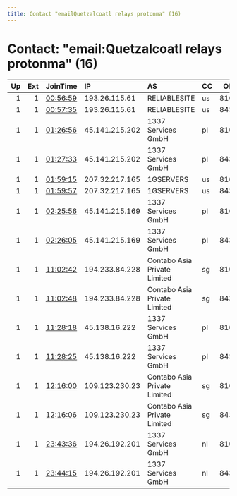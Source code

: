 ```yaml
---
title: Contact "emailQuetzalcoatl relays protonma" (16)
---
```


# Contact: "email:Quetzalcoatl relays protonma" (16)

|   Up |   Ext | JoinTime                                                                                              | IP             | AS                           | CC   |   ORp |   Dirp | OS    | Version   | Nickname     |   eFamMembers |
|-----:|------:|:------------------------------------------------------------------------------------------------------|:---------------|:-----------------------------|:-----|------:|-------:|:------|:----------|:-------------|--------------:|
|    1 |     1 | [00:56:59](https://nusenu.github.io/OrNetStats/w/relay/B4525FBE2F01B4CB2C6435DB5159C8ADEF80A916.html) | 193.26.115.61  | RELIABLESITE                 | us   |  8100 |      0 | Linux | 0.4.7.13  | Quetzalcoatl |            44 |
|    1 |     1 | [00:57:35](https://nusenu.github.io/OrNetStats/w/relay/03465D21A22B24B242301471D5AA11E4E0E0C915.html) | 193.26.115.61  | RELIABLESITE                 | us   |  8430 |      0 | Linux | 0.4.7.13  | Quetzalcoatl |            44 |
|    1 |     1 | [01:26:56](https://nusenu.github.io/OrNetStats/w/relay/74F49CD5F9E94EDBF1F8D8705B4C64E88C1CC344.html) | 45.141.215.202 | 1337 Services GmbH           | pl   |  8100 |      0 | Linux | 0.4.7.13  | Quetzalcoatl |            38 |
|    1 |     1 | [01:27:33](https://nusenu.github.io/OrNetStats/w/relay/36A1268AAE18DD6D5CA940023B8ECD34A7A2EA97.html) | 45.141.215.202 | 1337 Services GmbH           | pl   |  8430 |      0 | Linux | 0.4.7.13  | Quetzalcoatl |            38 |
|    1 |     1 | [01:59:15](https://nusenu.github.io/OrNetStats/w/relay/FBF1F082626B8C7D4174D7014054C5321B053617.html) | 207.32.217.165 | 1GSERVERS                    | us   |  8100 |      0 | Linux | 0.4.7.13  | Quetzalcoatl |            32 |
|    1 |     1 | [01:59:57](https://nusenu.github.io/OrNetStats/w/relay/FA3AB72EA79D43840BCFE5C4CEB64B28BF77E62C.html) | 207.32.217.165 | 1GSERVERS                    | us   |  8430 |      0 | Linux | 0.4.7.13  | Quetzalcoatl |            32 |
|    1 |     1 | [02:25:56](https://nusenu.github.io/OrNetStats/w/relay/728AEDB2DA037D9032F9697FFA7D9E070783A1F6.html) | 45.141.215.169 | 1337 Services GmbH           | pl   |  8100 |      0 | Linux | 0.4.7.13  | Quetzalcoatl |            26 |
|    1 |     1 | [02:26:05](https://nusenu.github.io/OrNetStats/w/relay/75ADD82FA44C8E7D76414148CFE5E1131CD2AD0D.html) | 45.141.215.169 | 1337 Services GmbH           | pl   |  8430 |      0 | Linux | 0.4.7.13  | Quetzalcoatl |            26 |
|    1 |     1 | [11:02:42](https://nusenu.github.io/OrNetStats/w/relay/25461B94E5C86C38AD9105C096151E150B983500.html) | 194.233.84.228 | Contabo Asia Private Limited | sg   |  8100 |      0 | Linux | 0.4.7.13  | Quetzalcoatl |            20 |
|    1 |     1 | [11:02:48](https://nusenu.github.io/OrNetStats/w/relay/2EFDBFFA00EE03298AF4B73BF56C00A50B6A2906.html) | 194.233.84.228 | Contabo Asia Private Limited | sg   |  8430 |      0 | Linux | 0.4.7.13  | Quetzalcoatl |            20 |
|    1 |     1 | [11:28:18](https://nusenu.github.io/OrNetStats/w/relay/85675E1E97BA427C14D182B643F70677712B62E0.html) | 45.138.16.222  | 1337 Services GmbH           | pl   |  8100 |      0 | Linux | 0.4.7.13  | Quetzalcoatl |            14 |
|    1 |     1 | [11:28:25](https://nusenu.github.io/OrNetStats/w/relay/A84AD66BC34D283D0F865DC16D4DB62635D1D9B3.html) | 45.138.16.222  | 1337 Services GmbH           | pl   |  8430 |      0 | Linux | 0.4.7.13  | Quetzalcoatl |            14 |
|    1 |     1 | [12:16:00](https://nusenu.github.io/OrNetStats/w/relay/FF7CE7C6738A1DF7EA29FAA297A06FE81F0001BE.html) | 109.123.230.23 | Contabo Asia Private Limited | sg   |  8100 |      0 | Linux | 0.4.7.13  | Quetzalcoatl |             8 |
|    1 |     1 | [12:16:06](https://nusenu.github.io/OrNetStats/w/relay/967C65ED2549A2A6FBCED322CAF9942C1CAC6881.html) | 109.123.230.23 | Contabo Asia Private Limited | sg   |  8430 |      0 | Linux | 0.4.7.13  | Quetzalcoatl |             8 |
|    1 |     1 | [23:43:36](https://nusenu.github.io/OrNetStats/w/relay/C965CE71CAC595BECB39CBB6E56D573AE49A40FD.html) | 194.26.192.201 | 1337 Services GmbH           | nl   |  8100 |      0 | Linux | 0.4.7.13  | Quetzalcoatl |            50 |
|    1 |     1 | [23:44:15](https://nusenu.github.io/OrNetStats/w/relay/578BECE4D8D805AE88B60B97A19369C2D21635A5.html) | 194.26.192.201 | 1337 Services GmbH           | nl   |  8430 |      0 | Linux | 0.4.7.13  | Quetzalcoatl |            50 |
